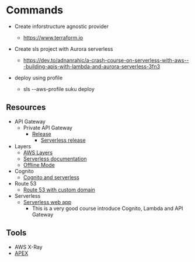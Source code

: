 # Commands

- Create inforstructure agnostic provider
  - https://www.terraform.io

- Create sls project with Aurora serverless
  - https://dev.to/adnanrahic/a-crash-course-on-serverless-with-aws---building-apis-with-lambda-and-aurora-serverless-3fn3

- deploy using profile
  - sls --aws-profile suku deploy

## Resources

- API Gateway
  - Private API Gateway
    - [Release](https://aws.amazon.com/blogs/compute/introducing-amazon-api-gateway-private-endpoints/)
      - [Serverless release](https://github.com/serverless/serverless/pull/5080)
- Layers
  - [AWS Layers](https://serverless.com/blog/publish-aws-lambda-layers-serverless-framework/)
  - [Serverless documentation](https://serverless.com/framework/docs/providers/aws/guide/layers/)
  - [Offline Mode](https://stackoverflow.com/questions/55590156/serverless-offline-undefined-module-when-loaded-from-lambda-layer/55606906#55606906)
- Cognito
  - [Cognito and serverless](https://medium.com/@Da_vidgf/using-cognito-for-users-management-in-your-serverless-application-1695fec9e225)
- Route 53
  - [Route 53 with custom domain](https://docs.aws.amazon.com/AmazonS3/latest/dev/website-hosting-custom-domain-walkthrough.html)
- Serverless
  - [Serverless web app](https://aws.amazon.com/getting-started/projects/build-serverless-web-app-lambda-apigateway-s3-dynamodb-cognito/)
    - This is a very good course introduce Cognito, Lambda and API Gateway

## Tools

- AWS X-Ray
- [APEX](https://apex.run/)
